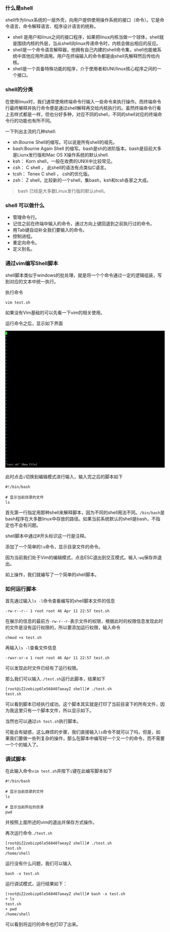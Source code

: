 
### 什么是shell

shell作为linux系统的一层外壳，向用户提供使用操作系统的接口（命令）。它是命令语言、命令解释语言、程序设计语言的统称。

- shell 是用户和linux之间的接口程序，如果把linux内核当做一个球体，shell就是围绕内核的外层，当从shell向linux传递命令时，内核会做出相应的反应。
- shell是一个命令语言解释器，他拥有自己内建的shell命令集，shell也能被系统中其他应用所调用。用户在终端输入的命令都是由shell先解释然后传给内核。
- shell是一个具备特殊功能的程序，介于使用者和UNI/linux核心程序之间的一个接口。


### shell的分类

在使用linux时，我们通常使用终端命令行输入一些命令来执行操作。而终端命令行最终解释并执行命令便是通过shell解释再交给内核执行的。虽然终端命令行看上去样式都是一样，但也分好多种，对应不同的shell，不同的shell对应的终端命令行的功能也有所不同。

一下列出主流的几种shell:

- sh:Bourne Shell的缩写。可以说是所有shell的祖先。
- bash:Bourne Again Shell 的缩写。bash是sh的进阶版本。bash是目前大多是Liunx发行版和Mac OS X操作系统的默认shell.
- ksh： Korn shell，一般在收费的UNIX中比较常见。
- csh： C shell ， 此shell的语法有点类似C语言。
- tcsh： Tenex C shell ， csh的优化版。
- zsh： Z shell，比较新的一个shell，集bash，ksh和tcsh各家之大成。

> bash 已经是大多数Linux发行版的默认shell。

### shell 可以做什么

- 管理命令行。
- 记住之前在终端中输入的命令，通过方向上键回退到之前执行过的命令。
- 用Tab键自动补全我们要输入的命令。
- 控制进程。
- 重定向命令。
- 定义别名。

### 通过vim编写Shell脚本

shell脚本类似于windows的批处理，就是将一个个命令通过一定的逻辑组装，写到对应的文本中统一执行。

执行命令

```shell
vim test.sh
```

如果没有Vim基础的可以先看一下vim的相关使用。

运行命令之后，显示如下界面

![](shell1.png)

此时点击`i`切换到编辑模式进行输入，输入完之后的脚本如下
```
#!/bin/bash

# 显示当前目录的文件
ls

```

首先第一行指定用那种shell来解释脚本，因为不同的shell用法不同。`/bin/bash`是bash程序在大多数linux中存放的路径。如果当前系统默认的shell是bash，不指定也不会有问题。


shell脚本中通过#开头标识这一行是注释。

添加了一个简单的`ls`命令，显示目录文件的命令。

因为当前我们处于Vim的编辑模式，点击ESC退出到交互模式。输入`:wq`保存并退出。

如上操作，我们就编写了一个简单的shell脚本。


### 如何运行脚本

首先通过输入`ls -l`命令查看编写的shell脚本文件的信息

```
-rw-r--r-- 1 root root 46 Apr 11 22:57 test.sh
```

在展示的信息的最前方`-rw-r--r-`表示文件的权限，根据此时的权限信息发现此时的文件是没有运行权限的，所以要添加运行权限，输入命令

```
chmod +x test.sh 
```

再输入`ls -l`查看文件信息

```
-rwxr-xr-x 1 root root 46 Apr 11 22:57 test.sh
```

可以发现此时文件已经有了运行权限。

那么我们可以输入`./test.sh`运行此脚本，结果如下

```
[root@iZ2zebizp6le568407aeayZ shell]# ./test.sh
test.sh
```
可以看到脚本已经执行成功。这个脚本其实就是打印了当前目录下的所有文件，因为我这里只有一个脚本文件，所以显示如下。

当然也可以通过`sh test.sh`执行脚本。

可能会有疑惑，这么麻烦的步骤，我们直接输入`ls`命令不就可以了吗，但是，如果我们要做一些列复杂的操作，那么在脚本中编写好一个又一个的命令，而不需要一个个的输入了。


### 调试脚本

在此输入命令`vim test.sh`并按下`i`键在此编写脚本如下

```
#!/bin/bash

# 显示当前目录的文件
ls

# 显示当前所在的目录
pwd

```

并按照上面所述的vim的退出并保存方式操作。

再次运行命令`./test.sh`

```
[root@iZ2zebizp6le568407aeayZ shell]# ./test.sh
test.sh
/home/shell
```
运行没有什么问题，我们可以输入

```
bash -x test.sh
```
运行调试模式，运行结果如下：

```
[root@iZ2zebizp6le568407aeayZ shell]# bash -x test.sh
+ ls
test.sh
+ pwd
/home/shell

```
可以看到将运行的命令也打印了出来。



